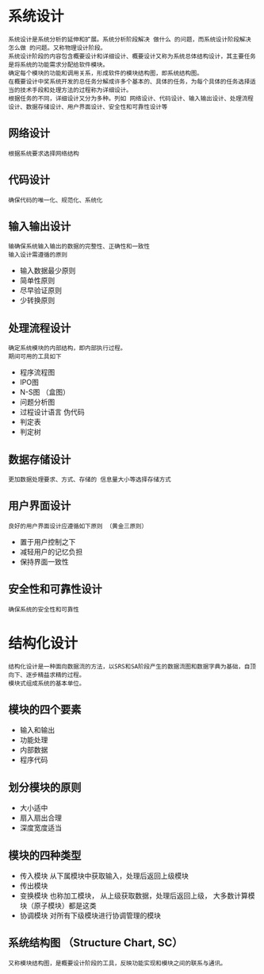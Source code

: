 # 系统设计

    系统设计是系统分析的延伸和扩展。系统分析阶段解决 做什么 的问题，而系统设计阶段解决 怎么做 的问题。又称物理设计阶段。
    系统设计阶段的内容包含概要设计和详细设计、概要设计又称为系统总体结构设计，其主要任务是将系统的功能需求分配给软件模块。
    确定每个模块的功能和调用关系，形成软件的模块结构图，即系统结构图。
    在概要设计中奖系统开发的总任务分解成许多个基本的、具体的任务，为每个具体的任务选择适当的技术手段和处理方法的过程称为详细设计。
    根据任务的不同，详细设计又分为多种。列如 网络设计、代码设计、输入输出设计、处理流程设计、数据存储设计、用户界面设计、安全性和可靠性设计等

## 网络设计

    根据系统要求选择网络结构

## 代码设计

    确保代码的唯一化、规范化、系统化

## 输入输出设计

    输确保系统输入输出的数据的完整性、正确性和一致性
    输入设计需遵循的原则

- 输入数据最少原则
- 简单性原则
- 尽早验证原则
- 少转换原则

## 处理流程设计

    确定系统模块的内部结构，即内部执行过程。
    期间可用的工具如下

- 程序流程图
- IPO图
- N-S图 （盒图）
- 问题分析图
- 过程设计语言 伪代码
- 判定表
- 判定树

## 数据存储设计

    更加数据处理要求、方式、存储的 信息量大小等选择存储方式

## 用户界面设计

    良好的用户界面设计应遵循如下原则 （黄金三原则）

- 置于用户控制之下
- 减轻用户的记忆负担
- 保持界面一致性

## 安全性和可靠性设计

    确保系统的安全性和可靠性

# 结构化设计

    结构化设计是一种面向数据流的方法，以SRS和SA阶段产生的数据流图和数据字典为基础，自顶向下、逐步精益求精的过程。
    模块式组成系统的基本单位。

## 模块的四个要素

- 输入和输出
- 功能处理
- 内部数据
- 程序代码

## 划分模块的原则
- 大小适中
- 扇入扇出合理
- 深度宽度适当

## 模块的四种类型
- 传入模块 从下属模块中获取输入，处理后返回上级模块
- 传出模块
- 变换模块 也称加工模块， 从上级获取数据，处理后返回上级， 大多数计算模块（原子模块）都是这类
- 协调模块 对所有下级模块进行协调管理的模块





## 系统结构图 （Structure Chart, SC） 
    又称模块结构图，是概要设计阶段的工具，反映功能实现和模块之间的联系与通讯。








